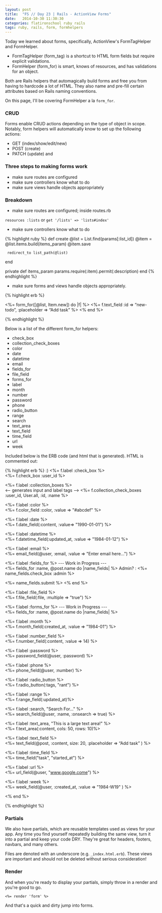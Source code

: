 ```yaml
---
layout: post
title:  "FS // Day 23 | Rails - ActionView Forms"
date:   2014-10-30 11:30:30
categories: flatironschool ruby rails
tags: ruby, rails, form, formhelpers
---
```


Today we learned about forms, specifically, ActionView's FormTagHelper and FormHelper. 

* FormTagHelper (form_tag) is a shortcut to HTML form fields but require explicit validations.
* FormHelper (form_for) is smart, knows of resources, and has validations for an object.

Both are Rails helpers that automagically build forms and free you from having to hardcode a lot of HTML. They also name and pre-fill certain attributes based on Rails naming conventions. 

On this page, I'll be covering FormHelper a la `form_for`.

### CRUD

Forms enable CRUD actions depending on the type of object in scope. Notably, form helpers will automatically know to set up the following actions:

* GET (index/show/edit/new)
* POST (create)
* PATCH (update) and

### Three steps to making forms work

* make sure routes are configured
* make sure controllers know what to do
* make sure views handle objects appropriately

### Breakdown

* make sure routes are configured; inside routes.rb

`resources :lists` or `get '/lists' => 'lists#index'`

* make sure controllers know what to do

{% highlight ruby %}
def create
     @list = List.find(params[:list_id])
     @item = @list.items.build(items_param)
     @item.save

     redirect_to list_path(@list)
end

private
  def items_param
     params.require(:item).permit(:description)
  end
{% endhighlight %}

 * make sure forms and views handle objects appropriately. 

{% highlight erb %}
  
<%= form_for([@list, Item.new]) do |f| %>
 <%= f.text_field :id => “new-todo”, :placeholder => “Add task” %>
<% end %>

{% endhighlight %}

Below is a list of the different form_for helpers:

* check_box
* collection_check_boxes
* color
* date
* datetime
* email
* fields_for
* file_field
* forms_for
* label
* month
* number
* password
* phone
* radio_button
* range
* search
* text_area
* text_field
* time_field
* url
* week 

Included below is the ERB code (and html that is generated). HTML is commented out:

{% highlight erb %}
:)
  <%= f.label :check_box %><br>
  <%= f.check_box :user_id %><br>
  <!-- <input id="post_user_id" name="post[user_id]" type="checkbox" value="1"> -->

  <%= f.label :collection_boxes %><br> <-- generates input and label tags -->
  <%= f.collection_check_boxes :user_id, User.all, :id, :name %><br>
  <!-- <input id="post_user_id_1" name="post[user_id][]" type="checkbox" value="1">
       <label for="post_user_id_1">Crookshanks</label> -->
  
  <%= f.label :color %><br>
  <%= f.color_field :color, :value => "#abcdef" %><br>
  <!-- <input id="car_color" name="car[color]" type="color" value="#000000" /> -->
  
  <%= f.label :date %><br>
  <%= f.date_field(:content, :value=> "1990-01-01") %><br>
  <!-- <input id="user_born_on" name="user[born_on]" type="date" /> -->

  <%= f.label :datetime %><br>
  <%= f.datetime_field(:updated_at, :value => "1984-01-12") %><br>
  <!-- <input created_at="2014-06-01" id="post_updated_at" name="post[updated_at]" type="datetime"> -->

  <%= f.label :email %><br>
  <%= email_field(@user, :email, :value => "Enter email here...") %><br>
  <!-- <input id="_email" name="[email]" type="email"> -->

  <%= f.label :fields_for %> --- Work in Progress ---<br>
  <%= fields_for :name, @post.name do |name_fields| %>
  Admin?  : <%= name_fields.check_box :admin %><br>
  <!-- <input id="name_admin" name="name[admin]" type="checkbox" value="1"> -->
  <%= name_fields.submit %>
  <% end %>

  <%= f.label :file_field %><br>
  <%= f.file_field(:file, :multiple => "true") %>
  <!-- <input id="post_file" name="post[file]" type="file"> -->

  <%= f.label :forms_for %> --- Work in Progress ---<br>
  <%= fields_for :name, @post.name do |name_fields| %>

  <%= f.label :month %><br>
  <%= f.month_field(:created_at, :value => "1984-01") %><br>
  <!-- <input created_at="2014-06-30" id="post_created_at" name="post[created_at]" type="month"> -->

  <%= f.label :number_field %><br>
  <%= f.number_field(:content, :value => 14) %><br>
  <!-- <input id="post_content" name="post[content]" type="number"> -->
  
  <%= f.label :password %><br>
  <%= password_field(@user, :password) %><br>
  <!-- <input id="_password" name="[password]" type="password"> -->

  <%= f.label :phone %><br><!-- telephone_field works too -->
  <%= phone_field(@user, :number) %><br> 
  <!-- <input id="_number" name="[number]" type="tel"> -->

  <%= f.label :radio_button %><br>
  <%= f.radio_button(:tags, "rant") %><br>
  <!-- <input id="post_tags_rant" name="post[tags]" type="radio"> -->

  <%= f.label :range %><br>
  <%= f.range_field(:updated_at)%><br>

  <%= f.label :search, "Search For..." %><br>
  <%= search_field(@user, :name, :onsearch => true) %><br>
  <!-- <input id="_name" name="[name]" onsearch="true" type="search"> -->

  <%= f.label :text_area, "This is a large text area!" %><br>
  <%= f.text_area(:content, cols: 50, rows: 10)%><br>
  <!-- <textarea cols="50" id="post_content" name="post[content]" rows="10"></textarea> -->

  <%= f.label :text_field %><br>
  <%= text_field(@post, :content, size: 20, :placeholder => “Add task” ) %><br>

  <%= f.label :time_field %><br>
  <%= time_field("task", "started_at") %><br>
  <!-- <input id="task_started_at" name="task[started_at]" type="time"> -->
  
  <%= f.label :url %><br> <!-- enforces url address -->
  <%= url_field(@user, "www.google.come") %><br>

  <%= f.label :week %><br>
  <%= week_field(@user, :created_at, :value => "1984-W19" ) %>
  <!-- <input id="_created_at" name="[created_at]" type="week" value="1984-W19"> -->
<% end %>

{% endhighlight %}

### Partials

We also have partials, which are reusable templates used as views for your app. Any time you find yourself repeatedly building the same view, turn it into a partial and keep your code DRY. They're great for headers, footers, navbars, and many others.

Files are denoted with an underscore (e.g. `_index.html.erb`). These views are important and should not be deleted without serious consideration!

### Render

And when you're ready to display your partials, simply throw in a render and you're good to go.

`<%= render 'form' %>`

And that's a quick and dirty jump into forms.
